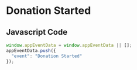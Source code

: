 # Donation Started

### 

## Javascript Code
```js
window.appEventData = window.appEventData || [];
appEventData.push({
  "event": "Donation Started"
});
```




